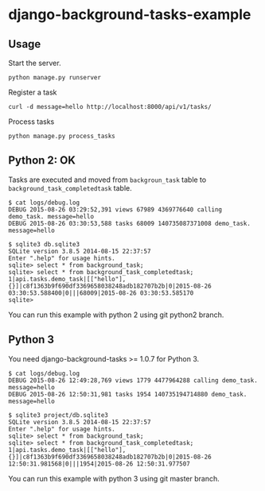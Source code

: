 django-background-tasks-example
===============================

## Usage

Start the server.

```
python manage.py runserver
```

Register a task

```
curl -d message=hello http://localhost:8000/api/v1/tasks/
```

Process tasks

```
python manage.py process_tasks
```

## Python 2: OK

Tasks are executed and moved from `backgroun_task` table to `background_task_completedtask` table.

```
$ cat logs/debug.log
DEBUG 2015-08-26 03:29:52,391 views 67989 4369776640 calling demo_task. message=hello
DEBUG 2015-08-26 03:30:53,588 tasks 68009 140735087371008 demo_task. message=hello

$ sqlite3 db.sqlite3
SQLite version 3.8.5 2014-08-15 22:37:57
Enter ".help" for usage hints.
sqlite> select * from background_task;
sqlite> select * from background_task_completedtask;
1|api.tasks.demo_task|[["hello"], {}]|c8f1363b9f690df3369658038248adb182707b2b|0|2015-08-26 03:30:53.588400|0|||68009|2015-08-26 03:30:53.585170
sqlite>
```

You can run this example with python 2 using git python2 branch.

## Python 3

You need django-background-tasks >= 1.0.7 for Python 3.

```
$ cat logs/debug.log
DEBUG 2015-08-26 12:49:28,769 views 1779 4477964288 calling demo_task. message=hello
DEBUG 2015-08-26 12:50:31,981 tasks 1954 140735194714880 demo_task. message=hello

$ sqlite3 project/db.sqlite3
SQLite version 3.8.5 2014-08-15 22:37:57
Enter ".help" for usage hints.
sqlite> select * from background_task;
sqlite> select * from background_task_completedtask;
1|api.tasks.demo_task|[["hello"], {}]|c8f1363b9f690df3369658038248adb182707b2b|0|2015-08-26 12:50:31.981568|0|||1954|2015-08-26 12:50:31.977507
```

You can run this example with python 3 using git master branch.
